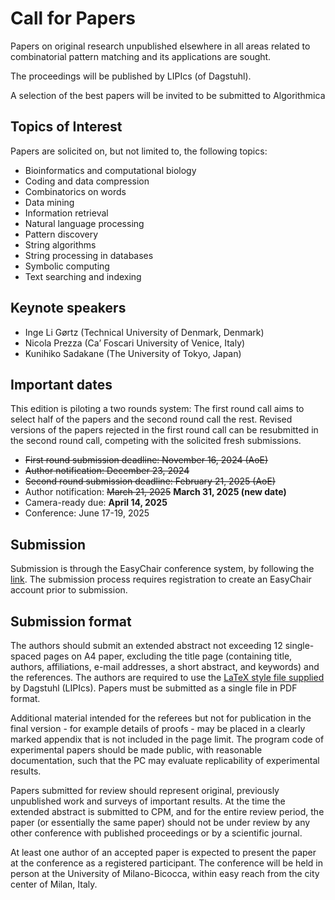 # Call for Papers

Papers on original research unpublished elsewhere in all areas related to combinatorial pattern matching and its applications are sought.

The proceedings will be published by LIPIcs (of Dagstuhl).

A selection of the best papers will be invited to be submitted to Algorithmica

## Topics of Interest

Papers are solicited on, but not limited to, the following topics:

*    Bioinformatics and computational biology
*    Coding and data compression
*    Combinatorics on words
*    Data mining
*    Information retrieval
*    Natural language processing
*    Pattern discovery
*    String algorithms
*    String processing in databases
*    Symbolic computing
*    Text searching and indexing

## Keynote speakers

*  Inge Li Gørtz (Technical University of Denmark, Denmark)
*  Nicola Prezza (Ca’ Foscari University of Venice, Italy)
*  Kunihiko Sadakane (The University of Tokyo, Japan)


## Important dates

This edition is piloting a two rounds system: The first round call aims to select half of the papers and the second round call the rest. Revised versions of the papers rejected in the first round call can be resubmitted in the second round call, competing with the solicited fresh submissions. 

*  ~~First round submission deadline: November 16, 2024 (AoE)~~
*  ~~Author notification: December 23, 2024~~
*  ~~Second round submission deadline: February 21, 2025 (AoE)~~
*  Author notification: ~~March 21, 2025~~ **March 31, 2025 (new date)**
*  Camera-ready due:  **April 14, 2025**
*  Conference: June 17-19, 2025

## Submission

Submission is through the EasyChair conference system, by following the [link](https://easychair.org/conferences/?conf=cpm2025). 
The submission process requires registration to create an EasyChair account prior to submission.

## Submission format

The authors should submit an extended abstract not exceeding 12 single-spaced pages on A4 paper, excluding the title page (containing title, authors, affiliations, e-mail addresses, a short abstract, and keywords) and the references. The authors are required to use the [LaTeX style file supplied](https://submission.dagstuhl.de/series/details/LIPIcs#author) by Dagstuhl (LIPIcs). Papers must be submitted as a single file in PDF format.

Additional material intended for the referees but not for publication in the final version - for example details of proofs - may be placed in a clearly marked appendix that is not included in the page limit. The program code of experimental papers should be made public, with reasonable documentation, such that the PC may evaluate replicability of experimental results.

Papers submitted for review should represent original, previously unpublished work and surveys of important results. At the time the extended abstract is submitted to CPM, and for the entire review period, the paper (or essentially the same paper) should not be under
review by any other conference with published proceedings or by a scientific journal.

At least one author of an accepted paper is expected to present the paper at the conference as a registered participant. The conference will be held in person at the University of Milano-Bicocca, within easy reach from the city center of Milan, Italy.
